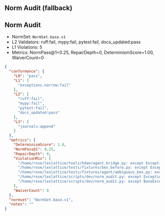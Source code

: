 ## Norm Audit (fallback)

## Norm Audit
- NormSet: `NormSet.base.v1`
- L2 Validators: ruff:fail, mypy:fail, pytest:fail, docs_updated:pass
- L1 Violations: 5
- Metrics: NormPass@1=0.25, RepairDepth=0, DeterminismScore=1.00, WaiverCount=0

```json
{
  "conformance": {
    "L0": "pass",
    "L1": [
      "exceptions.narrow:fail"
    ],
    "L2": [
      "ruff:fail",
      "mypy:fail",
      "pytest:fail",
      "docs_updated:pass"
    ],
    "L3": [
      "journals:append"
    ]
  },
  "metrics": {
    "DeterminismScore": 1.0,
    "NormPass@1": 0.25,
    "RepairDepth": 0,
    "ViolationMix": [
      "/home/rose/lexlattice/tools/hdae/agent_bridge.py: except Exception",
      "/home/rose/lexlattice/tests/fixtures/bex_before.py: except Exception",
      "/home/rose/lexlattice/tests/fixtures/agent/ambiguous_bex.py: except Exception",
      "/home/rose/lexlattice/scripts/dev/norm_audit.py: except Exception",
      "/home/rose/lexlattice/scripts/dev/norm_audit.py: except BaseException"
    ],
    "WaiverCount": 0
  },
  "normset": "NormSet.base.v1",
  "notes": ""
}
```

